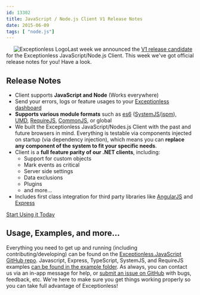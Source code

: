 ```yaml
---
id: 13302
title: JavaScript / Node.js Client V1 Release Notes
date: 2015-06-09
tags: [ "node.js"]
---
```

<img loading="lazy" class="alignright size-medium wp-image-2978" style="margin-left: 20px;" src="/assets/exceptionless-logoBLK-300x75.png" alt="Exceptionless Logo" width="300" height="75" data-id="2978" srcset="/assets/exceptionless-logoBLK-300x75.png 300w, /assets/exceptionless-logoBLK.png 1000w" sizes="(max-width: 300px) 100vw, 300px" />Last week we announced the <a href="/javascript-node-js-client-version-1-release-candidate/" target="_blank">V1 release candidate</a> for the Exceptionless JavaScript/Node.js Client. This week we've got official release notes for you! Have a look.

## Release Notes

* Client supports **JavaScript and Node** (Works everywhere)
* Send your errors, logs or feature usages to your <a href="https://be.exceptionless.io/" target="_blank">Exceptionless dashboard</a>
* **Supports various module formats** such as <a href="http://wiki.ecmascript.org/doku.php?id=harmony:specification_drafts" target="_blank">es6</a> (<a href="https://github.com/systemjs/systemjs" target="_blank">SystemJS</a>/<a href="http://jspm.io/" target="_blank">jspm</a>), <a href="https://github.com/umdjs/umd" target="_blank">UMD</a>, <a href="http://requirejs.org/" target="_blank">RequireJS</a>, <a href="http://www.commonjs.org/" target="_blank">CommonJS</a>, or global
* We built the Exceptionless JavaScript/Nodes.js Client with the past and future browsers in mind. Everything is testable via components injected on startup (via dependency injection), which means you can **replace any component of the system to fit your specific needs**.
* Client is a **full feature parity of our .NET clients**, including:
    * Support for custom objects
    * Mark events as critical
    * Server side settings
    * Data exclusions
    * Plugins
    * and more...
* Includes first class integration for third party libraries like <a href="https://angularjs.org/" target="_blank">AngularJS</a> and <a href="http://expressjs.com/" target="_blank">Express</a>

<div class="signup center">
  <a class="btn btn-large btn-primary" href="https://github.com/exceptionless/Exceptionless.javascript">Start Using it Today</a>
</div>

## Usage, Examples, and more...

Everything you need to get up and running (including contributing/developing) can be found on the <a href="https://github.com/exceptionless/Exceptionless.JavaScript" target="_blank">Exceptionless.JavaScript GitHub repo</a>. Javascript, Express, TypeScript, SystemJS, and RequireJS examples <a href="https://github.com/exceptionless/Exceptionless.JavaScript/tree/master/example" target="_blank">can be found in the example folder</a>. As always, you can contact us via an in-app message for help, or <a href="https://github.com/exceptionless/Exceptionless.JavaScript/issues" target="_blank">submit an issue on GitHub</a> with bugs, feedback, etc. We're here to make sure you get things working properly so you can take full advantage of Exceptionless!

